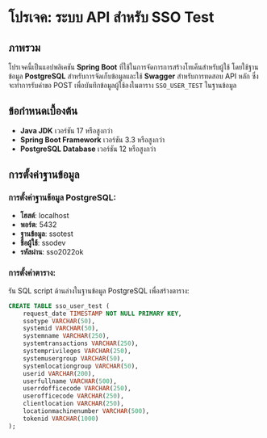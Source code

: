 # โปรเจค: ระบบ API สำหรับ SSO Test

## ภาพรวม
โปรเจคนี้เป็นแอปพลิเคชัน **Spring Boot** ที่ใช้ในการจัดการการสร้างโทเค็นสำหรับผู้ใช้ โดยใช้ฐานข้อมูล **PostgreSQL** สำหรับการจัดเก็บข้อมูลและใช้ **Swagger** สำหรับการทดสอบ API หลัก ซึ่งจะทำการรับคำขอ POST เพื่อบันทึกข้อมูลผู้ใช้ลงในตาราง `SSO_USER_TEST` ในฐานข้อมูล

## ข้อกำหนดเบื้องต้น
- **Java JDK** เวอร์ชัน 17 หรือสูงกว่า
- **Spring Boot Framework** เวอร์ชัน 3.3 หรือสูงกว่า
- **PostgreSQL Database** เวอร์ชัน 12 หรือสูงกว่า

## การตั้งค่าฐานข้อมูล
### การตั้งค่าฐานข้อมูล PostgreSQL:
- **โฮสต์**: localhost
- **พอร์ต**: 5432
- **ฐานข้อมูล**: ssotest
- **ชื่อผู้ใช้**: ssodev
- **รหัสผ่าน**: sso2022ok

### การตั้งค่าตาราง:
รัน SQL script ด้านล่างในฐานข้อมูล PostgreSQL เพื่อสร้างตาราง:

```sql
CREATE TABLE sso_user_test (
    request_date TIMESTAMP NOT NULL PRIMARY KEY,
    ssotype VARCHAR(50),
    systemid VARCHAR(50),
    systemname VARCHAR(250),
    systemtransactions VARCHAR(250),
    systemprivileges VARCHAR(250),
    systemusergroup VARCHAR(50),
    systemlocationgroup VARCHAR(50),
    userid VARCHAR(200),
    userfullname VARCHAR(500),
    userrdofficecode VARCHAR(250),
    userofficecode VARCHAR(250),
    clientlocation VARCHAR(250),
    locationmachinenumber VARCHAR(500),
    tokenid VARCHAR(1000)
);
